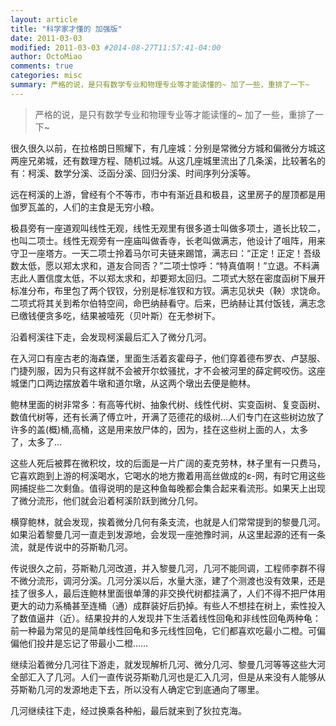 ```yaml
---
layout: article
title: "科学家才懂的 加强版"
date: 2011-03-03
modified: 2011-03-03 #2014-08-27T11:57:41-04:00
author: OctoMiao
comments: true
categories: misc
summary: 严格的说，是只有数学专业和物理专业等才能读懂的~ 加了一些，重排了一下~
---
```


> 严格的说，是只有数学专业和物理专业等才能读懂的~ 加了一些，重排了一下~



很久很久以前，在拉格朗日照耀下，有几座城：分别是常微分方城和偏微分方城这两座兄弟城，还有数理方程、随机过城。从这几座城里流出了几条溪，比较著名的有：柯溪、数学分溪、泛函分溪、回归分溪、时间序列分溪等。

远在柯溪的上游，曾经有个不等市，市中有渐近县和极县，这里房子的屋顶都是用伽罗瓦盖的，人们的主食是无穷小粮。

极县旁有一座道观叫线性无观，线性无观里有很多道士叫做多项士，道长比较二，也叫二项士。线性无观旁有一座庙叫做香寺，长老叫做满志，他设计了咀阵，用来守卫一座塔方。一天二项士拎着马尔可夫链来踢馆，满志曰：“正定！正定！吾级数太低，愿以郑太求和，道友合同否？”二项士惊呼：“特真值啊！”立退。不料满志此人置信度太低，不以郑太求和，却要郑太回归。二项式大怒在密度函树下展开标准分布，布里包了两个钗钗，分别是标准钗和方钗。满志见状央（鞅）求饶命。二项式将其关到希尔伯特空间，命巴纳赫看守。后来，巴纳赫让其付饭钱，满志念已缴钱便贪多吃，结果被噎死（贝叶斯）在无参树下。

沿着柯溪往下走，会发现柯溪最后汇入了微分几河。

在入河口有座古老的海森堡，里面生活着亥霍母子，他们穿着德布罗衣、卢瑟服、门捷列服，因为只有这样就不会被开尔蚊骚扰，才不会被河里的薛定鳄咬伤。这座城堡门口两边摆放着牛墩和道尔墩，从这两个墩出去便是鲍林。

鲍林里面的树非常多：有高等代树、抽象代树、线性代树、实变函树、复变函树、数值代树等，还有长满了傅立叶，开满了范德花的级树…人们专门在这些树边放了许多的盖(概)桶,高桶，这是用来放尸体的，因为，挂在这些树上面的人，太多了，太多了…

这些人死后被葬在微积坟，坟的后面是一片广阔的麦克劳林，林子里有一只费马，它喜欢跑到上游的柯溪喝水，它喝水的地方撒着用高丝做成的ε-网，有时它用这些网捕捉些二次剩鱼。值得说明的是这种鱼每晚都会集合起来看流形。如果天上出现了微分流形，他们就会沿着柯溪阶跃到微分几何。

横穿鲍林，就会发现，挨着微分几何有条支流，也就是人们常常提到的黎曼几河。如果沿着黎曼几河一直走到发源地，会发现一座弛豫时涧，从这里起源的还有一条流，就是传说中的芬斯勒几河。

传说很久之前，芬斯勒几河改道，并入黎曼几河，几河不能同调，工程师李群不得不微分流形，调河分溪。几河分溪以后，水量大涨，建了个测渡也没有效果，还是挂了很多人，最后连鲍林里面很单薄的非交换代树都挂满了，人们不得不把尸体用更大的动力系桶甚至连桶（通）成群装好后扔掉。有些人不想挂在树上，索性投入了数值逼井（近）。结果投井的人发现井下生活着线性回龟和非线性回龟两种龟：前一种最为常见的是简单线性回龟和多元线性回龟，它们都喜欢吃最小二橙。可偏偏他们投井是忘记了带最小二橙……

继续沿着微分几河往下游走，就发现解析几河、微分几河、黎曼几河等等这些大河全部汇入了几河。人们一直传说芬斯勒几河也是汇入几河，但是从来没有人能够从芬斯勒几河的发源地走下去，所以没有人确定它到底通向了哪里。

几河继续往下走，经过换乘各种船，最后就来到了狄拉克海。
